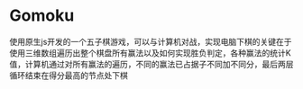 # Gomoku
使用原生js开发的一个五子棋游戏，可以与计算机对战，实现电脑下棋的关键在于使用三维数组遍历出整个棋盘所有赢法以及如何实现胜负判定，各种赢法的统计K值，计算机通过对所有赢法的遍历，不同的赢法已占据子不同加不同分，最后两层循环结束在得分最高的节点处下棋

